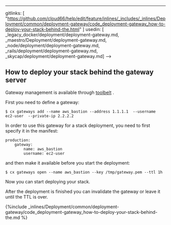 ---
gitlinks: [ "https://github.com/cloud66/help/edit/feature/inlines/_includes/_inlines/Deployment/common/deployment-gateway/code_deployment-gateway_how-to-deploy-your-stack-behind-the.html" ]
 usedin: [ _legacy_docker/deployment/deployment-gateway.md, _maestro/Deployment/deployment-gateway.md, _node/deployment/deployment-gateway.md, _rails/deployment/deployment-gateway.md, _skycap/deployment/deployment-gateway.md] -->


## How to deploy your stack behind the gateway server

Gateway management is available through [toolbelt](/toolbelt/toolbelt-gateway-management) .

First you need to define a gateway:



```
$ cx gateways add --name aws_bastion --address 1.1.1.1  --username ec2-user  --private-ip 2.2.2.2
```



In order to use this gateway for a stack deployment, you need to first specify it in the manifest:



```
production:
   	gateway:
   	    name: aws_bastion
   	    username: ec2-user
```



and then make it available before you start the deployment:



```
$ cx gateways open --name aws_bastion --key /tmp/gateway.pem --ttl 1h
```



Now you can start deploying your stack.

After the deployment is finished you can invalidate the gateway or leave it until the TTL is over.



{%include _inlines/Deployment/common/deployment-gateway/code_deployment-gateway_how-to-deploy-your-stack-behind-the.md %}





